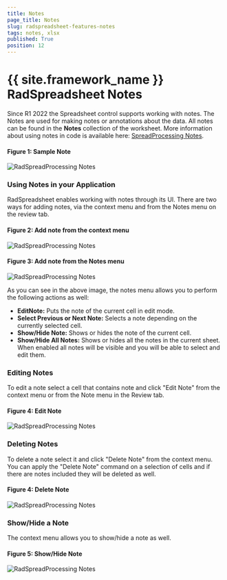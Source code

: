 ```yaml
---
title: Notes
page_title: Notes 
slug: radspreadsheet-features-notes
tags: notes, xlsx
published: True
position: 12
---
```


# {{ site.framework_name }} RadSpreadsheet Notes

Since R1 2022 the Spreadsheet control supports working with notes. The Notes are used for making notes or annotations about the data. All notes can be found in the __Notes__ collection of the worksheet. More information about using notes in code is available here: [SpreadProcessing Notes](https://docs.telerik.com/devtools/document-processing/libraries/radspreadprocessing/features/notes).

#### Figure 1: Sample Note

![RadSpreadProcessing Notes](images/RadSpreadProcessing_Notes_03.png)

### Using Notes in your Application

RadSpreadsheet enables working with notes through its UI. There are two ways for adding notes, via the context menu and from the Notes menu on the review tab.

#### Figure 2: Add note from the context menu

![RadSpreadProcessing Notes](images/RadSpreadProcessing_Notes_01.png)

#### Figure 3: Add note from the Notes menu

![RadSpreadProcessing Notes](images/RadSpreadProcessing_Notes_02.png)

As you can see in the above image, the notes menu allows you to perform the following actions as well:

* __EditNote:__ Puts the note of the current cell in edit mode.
* __Select Previous or Next Note:__ Selects a note depending on the currently selected cell. 
* __Show/Hide Note:__ Shows or hides the note of the current cell. 
* __Show/Hide All Notes:__ Shows or hides all the notes in the current sheet. When enabled all notes will be visible and you will be able to select and edit them. 

### Editing Notes

To edit a note select a cell that contains note and click "Edit Note" from the context menu or from the Note menu in the Review tab.

#### Figure 4: Edit Note

![RadSpreadProcessing Notes](images/RadSpreadProcessing_Notes_04.png)

### Deleting Notes

To delete a note select it and click "Delete Note" from the context menu. You can apply the "Delete Note" command on a selection of cells and if there are notes included they will be deleted as well.

#### Figure 4: Delete Note

![RadSpreadProcessing Notes](images/RadSpreadProcessing_Notes_05.png)

### Show/Hide a Note

The context menu allows you to show/hide a note as well. 

#### Figure 5: Show/Hide Note

![RadSpreadProcessing Notes](images/RadSpreadProcessing_Notes_06.png)